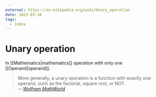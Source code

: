 ```yaml
---
external: https://en.wikipedia.org/wiki/Unary_operation
date: 2023-03-18
tags:
  - inbox
---
```


# Unary operation

In [[Mathematics|mathematics]] operation with only one [[Operand|operand]].

> More generally, a unary operation is a function with exactly one operand, such
> as the factorial, square root, or NOT.\
> — <cite>[Wolfram MathWorld](https://mathworld.wolfram.com/UnaryOperation.html)</cite>
